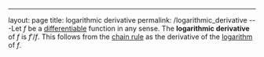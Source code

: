 ---
 layout: page
 title: logarithmic derivative
 permalink: /logarithmic_derivative
---Let $f$ be a [differentiable](https://defsmath.github.io/DefsMath/differentiable) function in any sense. The **logarithmic derivative** of $f$ is $f'/f$. This follows from the [chain rule](https://defsmath.github.io/DefsMath/chain_rule) as the derivative of the [logarithm](https://defsmath.github.io/DefsMath/logarithm) of $f$. 